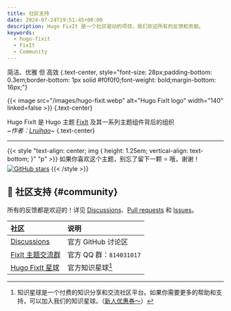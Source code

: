 ```yaml
---
title: 社区支持
date: 2024-07-24T19:51:45+08:00
description: Hugo FixIt 是一个社区驱动的项目。我们欢迎所有的反馈和贡献。
keywords:
  - hugo-fixit
  - FixIt
  - Community
---
```


简洁、优雅 但 高效
{.text-center, style="font-size: 28px;padding-bottom: 0.3em;border-bottom: 1px solid #f0f0f0;font-weight: bold;margin-bottom: 16px;"}

{{< image src="/images/hugo-fixit.webp" alt="Hugo FixIt logo" width="140" linked=false >}}
{.text-center}

Hugo FixIt 是 Hugo 主题 [FixIt][FixIt] 及其一系列主题组件背后的组织\
_~作者：[Lruihao][author]~_
{.text-center}

---

{{< style "text-align: center; img { height: 1.25em; vertical-align: text-bottom; }" "p" >}}
如果你喜欢这个主题，别忘了留下一颗 ⭐️ 哦，谢谢！[![GitHub stars](https://img.shields.io/github/stars/hugo-fixit/FixIt?style=social)](https://github.com/hugo-fixit/FixIt)
{{< /style >}}

## 💬 社区支持 {#community}

所有的反馈都是欢迎的！详见 [Discussions][discussions]、[Pull requests][pulls] 和 [Issues][issues]。

| 社区                         | 说明                    |
| :--------------------------- | :---------------------- |
| [Discussions][discussions]   | 官方 GitHub 讨论区      |
| [FixIt 主题交流群][qq-group] | 官方 QQ 群：`814031017` |
| [Hugo FixIt 星球][zsxq]      | 官方知识星球[^1]        |

<!-- footnote reference definition -->
[^1]: 知识星球是一个付费的知识分享和交流社区平台。如果你需要更多的帮助和支持，可以加入我们的知识星球。（[新人优惠券～](https://t.zsxq.com/BQcpe)）

<!-- link reference definition -->
[fixit]: https://github.com/hugo-fixit/FixIt
[author]: https://github.com/Lruihao
[discussions]: https://github.com/orgs/hugo-fixit/discussions
[pulls]: https://github.com/hugo-fixit/FixIt/pulls
[issues]: https://github.com/hugo-fixit/FixIt/issues
[qq-group]: https://qm.qq.com/cgi-bin/qm/qr?k=awbwdTtSQ_-H5QGzeJxdWgv6JMbNehNM&jump_from=webapi
[zsxq]: https://t.zsxq.com/oZYCt
